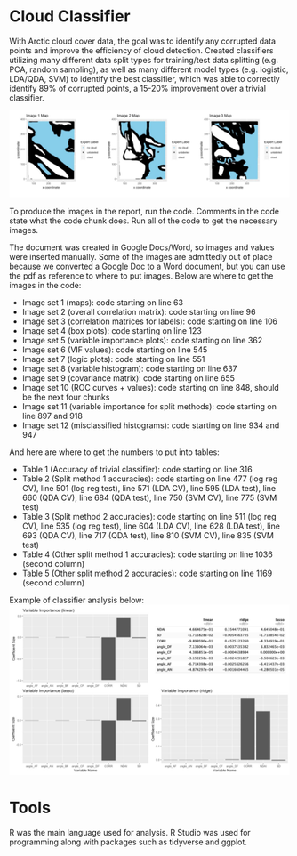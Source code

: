 # Cloud Classifier

With Arctic cloud cover data, the goal was to identify any corrupted data points and improve the efficiency of cloud detection. Created classifiers utilizing many different data split types for training/test data splitting (e.g. PCA, random sampling), as well as many different model types (e.g. logistic, LDA/QDA, SVM) to identify the best classifier, which was able to correctly identify 89% of corrupted points, a 15-20% improvement over a trivial classifier.

![Plot 1](images/plot1.png)

To produce the images in the report, run the code. Comments in the code state what the code chunk does. Run all of the code to get the necessary images.

The document was created in Google Docs/Word, so images and values were inserted manually. Some of the images are admittedly out of place because we converted a Google Doc to a Word document, but you can use the pdf as reference to where to put images. Below are where to get the images in the code:

- Image set 1 (maps): code starting on line 63
- Image set 2 (overall correlation matrix): code starting on line 96
- Image set 3 (correlation matrices for labels): code starting on line 106
- Image set 4 (box plots): code starting on line 123
- Image set 5 (variable importance plots): code starting on line 362
- Image set 6 (VIF values): code starting on line 545
- Image set 7 (logic plots): code starting on line 551
- Image set 8 (variable histogram): code starting on line 637
- Image set 9 (covariance matrix): code starting on line 655
- Image set 10 (ROC curves + values): code starting on line 848, should be the next four chunks
- Image set 11 (variable importance for split methods): code starting on line 897 and 918
- Image set 12 (misclassified histograms): code starting on line 934 and 947

And here are where to get the numbers to put into tables:
- Table 1 (Accuracy of trivial classifier): code starting on line 316
- Table 2 (Split method 1 accuracies): code starting on line 477 (log reg CV), line 501 (log reg test), line 571 (LDA CV), line 595 (LDA test), line 660 (QDA CV), line 684 (QDA test), line 750 (SVM CV), line 775 (SVM test)
- Table 3 (Split method 2 accuracies): code starting on line 511 (log reg CV), line 535 (log reg test), line 604 (LDA CV), line 628 (LDA test), line 693 (QDA CV), line 717 (QDA test), line 810 (SVM CV), line 835 (SVM test)
- Table 4 (Other split method 1 accuracies): code starting on line 1036 (second column)
- Table 5 (Other split method 2 accuracies): code starting on line 1169 (second column)

Example of classifier analysis below:
![Plot 2](images/plot2.png)

# Tools
R was the main language used for analysis. R Studio was used for programming along with packages such as tidyverse and ggplot.
